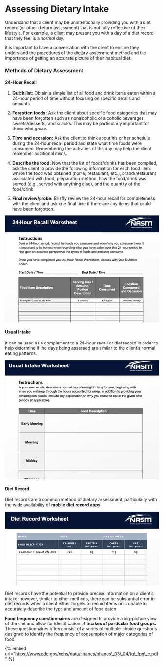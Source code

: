 # Assessing Dietary Intake

 Understand that a client may be unintentionally providing you with a diet record \(or other dietary assessment\) that is not fully reflective of their lifestyle. For example, a client may present you with a day of a diet record that they feel is a _normal_ day.

it is important to have a conversation with the client to ensure they understand the procedures of the dietary assessment method and the importance of getting an accurate picture of their habitual diet.

### Methods of Dietary Assessment

#### 24-Hour Recall

1. **Quick list:** Obtain a simple list of all food and drink items eaten within a 24-hour period of time without focusing on specific details and amounts.

2. **Forgotten foods:** Ask the client about specific food categories that may have been forgotten such as nonalcoholic or alcoholic beverages, sweets/desserts, and snacks. This may be particularly important for those who _graze_.

3. **Time and occasion:** Ask the client to think about his or her schedule during the 24-hour recall period and state what time foods were consumed. Remembering the activities of the day may help the client remember additional items.

4. **Describe the food:** Now that the list of foods/drinks has been compiled, ask the client to provide the following information for each food item: where the food was obtained \(home, restaurant, etc.\), brand/restaurant associated with food, preparation method, how the food/drink was served \(e.g., served with anything else\), and the quantity of the food/drink.

5. **Final review/probe:** Briefly review the 24-hour recall for completeness with the client and ask one final time if there are any items that could have been forgotten.

![](../.gitbook/assets/screen-shot-2021-02-09-at-10.06.12-am.png)

#### Usual Intake

it can be used as a complement to a 24-hour recall or diet record in order to help determine if the days being assessed are similar to the client’s normal eating patterns.

![](../.gitbook/assets/screen-shot-2021-02-09-at-10.07.01-am.png)



#### Diet Record

Diet records are a common method of dietary assessment, particularly with the wide availability of **mobile diet record apps**

![](../.gitbook/assets/screen-shot-2021-02-09-at-10.09.03-am.png)



Diet records have the potential to provide precise information on a client’s intake; however, similar to other methods, there can be substantial error in diet records when a client either forgets to record items or is unable to accurately describe the type and amount of food eaten.



**Food frequency questionnaires** are designed to provide a big-picture view of the diet and allow for identification of **intakes of particular food groups.** These questionnaires often consist of a series of multiple-choice questions designed to identify the frequency of consumption of major categories of food

{% embed url="https://www.cdc.gov/nchs/data/nhanes/nhanes\_03\_04/tq\_fpq\_c.pdf" %}





